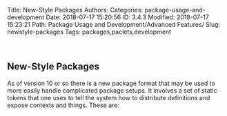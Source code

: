Title: New-Style Packages
Authors: 
Categories: package-usage-and-development
Date: 2018-07-17 15:20:56
ID: 3.4.3
Modified: 2018-07-17 15:23:21
Path: Package Usage and Development/Advanced Features/
Slug: newstyle-packages
Tags: packages,paclets,development

<a id="newstyle-packages" style="width:0;height:0;margin:0;padding:0;">&zwnj;</a>

## New-Style Packages

As of version 10 or so there is a new package format that may be used to more easily handle complicated package setups. It involves a set of static tokens that one uses to tell the system how to distribute definitions and expose contexts and things. These are: